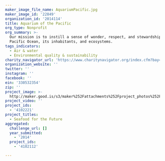 ```yaml
---
maker_image_file_name: AquariumPacific.jpg
maker_image_id: '22849'
organization_id: '2014114'
title: Aquarium of the Pacific
org_type: Nonprofit
org_summary: >-
  Our mission is to instill a sense of wonder, respect, and stewardship for the
  Pacific Ocean, its inhabitants, and ecosystems.
tags_indicators:
  - Air & water
  - Environmental quality & sustainability
charity_navigator_url: 'https://www.charitynavigator.org/index.cfm?bay=search.profile&ein=330532354'
organization_website: ''
twitter: ''
instagram: ''
facebook: ''
ein: '330532354'
zip: ''
project_image: >-
  http://maker.good.is/s3/maker%252Fattachments%252Fproject_photos%252Fimages%252F22849%252Fdisplay%252FAquariumPacific.jpg=c570x385
project_video: ''
project_ids:
  - '4102221'
project_titles:
  - Seafood for the Future
aggregated:
  challenge_url: []
  year_submitted:
    - '2014'
  project_ids:
    - '4102112'

---
```

